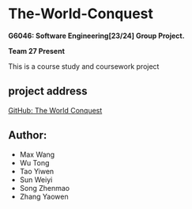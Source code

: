 # The-World-Conquest

**G6046: Software Engineering[23/24] Group Project.**

**Team 27 Present**

This is a course study and coursework project

## project address
[GitHub: The World Conquest](https://github.com/Max-DoDo/The-World-Conquest)

## Author:
* Max Wang
* Wu Tong
* Tao Yiwen
* Sun Weiyi
* Song Zhenmao
* Zhang Yaowen

